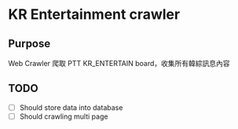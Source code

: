# KR Entertainment crawler

## Purpose
Web Crawler 爬取 PTT KR_ENTERTAIN board，收集所有韓綜訊息內容

## TODO
- [ ] Should store data into database
- [ ] Should crawling multi page
